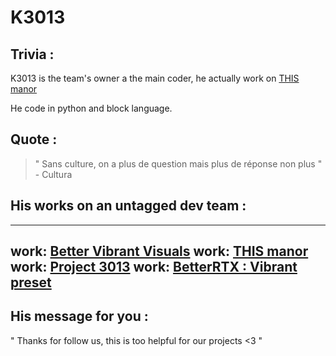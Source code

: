 # K3013
## Trivia :
K3013 is the team's owner a the main coder, he actually work on [THIS manor](/works/This%20Manor/)

He code in python and block language.
## Quote :
> " Sans culture, on a plus de question
> mais plus de réponse non plus " - Cultura
## His works on an untagged dev team :
---
work: [Better Vibrant Visuals](works/Better%20Vibrant%20Visuals)
work: [THIS manor](works/This%20Manor)
work: [Project 3013](works/P3013)
work: [BetterRTX : Vibrant preset](https://bedrock.graphics/k3013-vibrant-preset)
---
## His message for you :
" Thanks for follow us, this is too helpful for our projects <3 "
